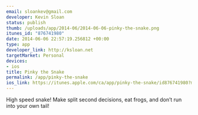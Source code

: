 ```yaml
--- 
email: sloankev@gmail.com
developer: Kevin Sloan
status: publish
thumb: /uploads/app/2014-06/2014-06-06-pinky-the-snake.png
itunes_id: "876741980"
date: 2014-06-06 22:57:19.256812 +00:00
type: app
developer_link: http://ksloan.net
targetMarket: Personal
devices: 
- ios
title: Pinky the Snake
permalink: /app/pinky-the-snake
ios_link: https://itunes.apple.com/ca/app/pinky-the-snake/id876741980?mt=8
---
```


High speed snake! Make split second decisions, eat frogs, and don’t run into your own tail!
